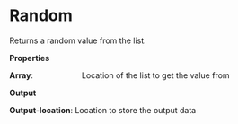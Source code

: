 # Random

Returns a random value from the list.

 **Properties**
 

**Array**:                      Location of the list to get the value from

 **Output**
 

**Output-location**: Location to store the output data